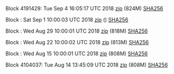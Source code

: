 Block 4191429: Tue Sep  4 16:05:17 UTC 2018 [zip](https://transfer.sh/1MOFH/bootstrap.dat.20180904.zip) (824M) [SHA256](https://transfer.sh/sMgZF/sha256.txt)

Block : Sat Sep  1 10:00:03 UTC 2018 [zip]() () [SHA256](https://transfer.sh/s662O/sha256.txt)

Block : Wed Aug 29 10:00:01 UTC 2018 [zip](https://transfer.sh/yne5y/bootstrap.dat.20180829.zip) (818M) [SHA256](https://transfer.sh/KYLQ6/sha256.txt)

Block : Wed Aug 22 10:00:02 UTC 2018 [zip](https://transfer.sh/Lnd6g/bootstrap.dat.20180822.zip) (813M) [SHA256](https://transfer.sh/14dsqE/sha256.txt)

Block : Wed Aug 15 10:00:01 UTC 2018 [zip](https://transfer.sh/gceDP/bootstrap.dat.20180815.zip) (808M) [SHA256](https://transfer.sh/HTmQ2/sha256.txt)

Block 4104037: Tue Aug 14 13:45:09 UTC 2018 [zip](https://transfer.sh/158gss/bootstrap.dat.20180814.zip) (808M) [SHA256](https://transfer.sh/CuRdo/sha256.txt)
